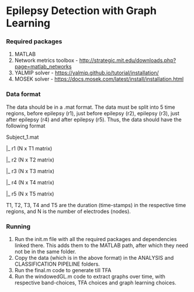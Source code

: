 # Epilepsy Detection with Graph Learning

### Required packages

1. MATLAB
2. Network metrics toolbox - http://strategic.mit.edu/downloads.php?page=matlab_networks
3. YALMIP solver - https://yalmip.github.io/tutorial/installation/
4. MOSEK solver - https://docs.mosek.com/latest/install/installation.html

### Data format

The data should be in a .mat format. The data must be split into 5 time regions, before epilepsy (r1), just before epilepsy (r2), epilepsy (r3), just after epilepsy (r4) and after epilepsy (r5). Thus, the data should have the following format

Subject_1.mat

|_ r1 (N x T1 matrix)

|_ r2 (N x T2 matrix)

|_ r3 (N x T3 matrix)

|_ r4 (N x T4 matrix)

|_ r5 (N x T5 matrix)


T1, T2, T3, T4 and T5 are the duration (time-stamps) in the respective time regions, and N is the number of electrodes (nodes).

### Running

1. Run the init.m file with all the required packages and dependencies linked there. This adds them to the MATLAB path, after which they need not be in the same folder.
2. Copy the data (which is in the above format) in the ANALYSIS and CLASSIFICATION PIPELINE folders.
3. Run the final.m code to generate till TFA
4. Run the windowedGL.m code to extract graphs over time, with respective band-choices, TFA choices and graph learning choices.
